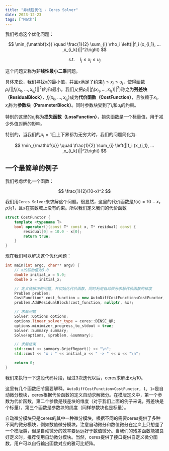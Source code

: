 ```yaml
---
title: "非线性优化 - Ceres Solver"
date: 2023-12-23
tags: ["Math"]
---
```


我们考虑这个优化问题：

$$
\min_{\mathbf{x}} \quad \frac{1}{2} \sum_{i} \rho_i \left(||f_i (x_{i_1}, ... ,x_{i_k})||^2\right)
$$

$$
\text{s.t.} \quad l_j \le x_j \le u_j
$$

这个问题又称为**非线性最小二乘**问题。

具体来说，我们寻找$x$的最小值，并且$x$满足了约束$l_j \le x_j \le u_j$，使得函数$\rho_i \left(||f_i (x_{i_1}, ... ,x_{i_k})||^2\right)$的和最小。我们又把$\rho_i \left(||f_i (x_{i_1}, ... ,x_{i_k})||^2\right)$称之为**残差块（ResidualBlock）**，$f_i (x_{i_1}, ... ,x_{i_k})$成为**代价函数（CostFunction）**，且依赖于$x_i$。$x_i$称为**参数块（ParameterBlock）**。同时参数块受到了$l_i$和$u_i$的约束。

特别的这里的$\rho_i$称为**损失函数（LossFunction）**，损失函数是一个标量值，用于减少外值对解的影响。

特别的，当我们的$\rho_i = 1$且上下界都为无穷大时，我们的问题简化为:

$$
\min_{\mathbf{x}} \quad \frac{1}{2} \sum_{i} \left(||f_i (x_{i_1}, ... ,x_{i_k})||^2\right)
$$

## 一个最简单的例子

我们考虑优化一个函数：

$$
\frac{1}{2}(10-x)^2
$$

我们用`Ceres Solver`来求解这个问题。很显然，这里的代价函数是$f(x) = 10 - x$，$\rho$为1，且$x$在实数域上没有约束。所以我们定义我们的代价函数

```c++
struct CostFunctor {
    template <typename T>
    bool operator()(const T* const x, T* residual) const {
        residual[0] = 10.0 - x[0];
        return true;
    }
}
```

现在我们可以解决这个优化问题：

```c++
int main(int argc, char** argv) {
    // x的初始值为5.0
    double initial_x = 5.0;
    double x = initial_x;

    // 定义待解决的问题，并初始化代价函数，同时利用自动微分求解代价函数的梯度
    Problem problem;
    CostFunction* cost_function = new AutoDiffCostFunction<CostFunctor, 1, 1>(new CostFunctor);
    problem.AddResidualBlock(cost_function, nullptr, &x);

    // 求解问题
    Solver::Options options;
    options.linear_solver_type = ceres::DENSE_QR;
    options.minimizer_progress_to_stdout = true;
    Solver::Summary summary;
    Solve(options, &problem, &summary);

    // 求解结束
    std::cout << summary.BriefReport() << "\n";
    std::cout << "x : " << initial_x << " -> " << x << "\n";

    return 0;
}
```

我们来执行一下这段代码片段，经过3次迭代以后，ceres求解出$x$为10。

这里有几个函数细节需要解释。`AutoDiffCostFunction<CostFunctor, 1, 1>`是自动微分模块，ceres根据代价函数的定义自动求解微分。在模版定义中，第一个参数为代价函数，第二个参数是残差块的维度（对于我们上面的例子来说，残差块是个标量），第三个函数是参数块的纬度（同样参数块也是标量）。

自动微分模块只是ceres的其中一种微分模块，根据不同的需要ceres提供了多种不同的微分模块，例如数值微分模块。注意自动微分和数值微分在定义上只想差了一个模版类，但是自动微分的效率要远远好于数值微分。当我们的残差函数能被良好定义时，推荐使用自动微分模块。当然，ceres提供了接口提供自定义微分函数，用户可以自行输出函数对应的雅可比矩阵。

